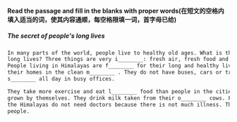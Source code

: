 #### Read the passage and fill in the blanks with proper words(在短文的空格内填入适当的词，使其内容通顺，每空格限填一词，首字母已给)

##### The secret of people's long lives
```txt
In many parts of the world, people live to healthy old ages. What is the secret of their
long lives? Three things are very i________: fresh air, fresh food and a simple way of life.
People living in Himalayas are f________ for their long and healthy lives. They work near
their homes in the clean m________ . They do not have buses, cars or trains. They do not 
s________ all day in busy offices.

They take more exercise and eat l________ food than people in the cities. They eat vegetables
grown by themselves. They drink milk taken from their o________ cows. For years, the Hunzas of
the Himalayas do not need doctors because there is not much illness. They are happy and healthy
people.
```
